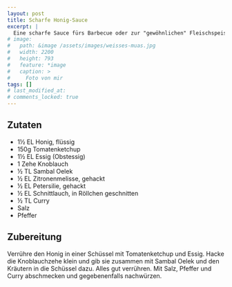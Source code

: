 ```yaml
---
layout: post
title: Scharfe Honig-Sauce
excerpt: |
  Eine scharfe Sauce fürs Barbecue oder zur "gewöhnlichen" Fleischspeise.
# image: 
#   path: &image /assets/images/weisses-muas.jpg
#   width: 2200
#   height: 793
#   feature: *image
#   caption: >
#     Foto von mir
tags: []
# last_modified_at: 
# comments_locked: true
---
```




## Zutaten

- 1&frac12; EL Honig, flüssig
- 150g Tomatenketchup
- 1&frac12; EL Essig (Obstessig)
- 1 Zehe Knoblauch
- &frac12; TL Sambal Oelek
- &frac12; EL Zitronenmelisse, gehackt
- &frac12; EL Petersilie, gehackt
- &frac12; EL Schnittlauch, in Röllchen geschnitten
- &frac12; TL Curry
- Salz
- Pfeffer

## Zubereitung

Verrühre den Honig in einer Schüssel mit Tomatenketchup und Essig. Hacke die
Knoblauchzehe klein und gib sie zusammen mit Sambal Oelek und den Kräutern in
die Schüssel dazu. Alles gut verrühren. Mit Salz, Pfeffer und Curry abschmecken
und gegebenenfalls nachwürzen.
